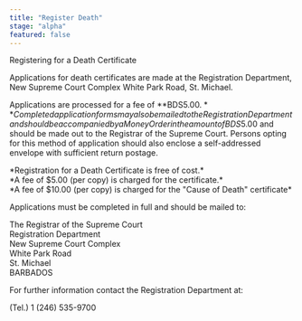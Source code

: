 ```yaml
---
title: "Register Death"
stage: "alpha"
featured: false
---
```


Registering for a Death Certificate

Applications for death certificates are made at the Registration Department, New Supreme Court Complex White Park Road, St. Michael.

Applications are processed for a fee of **BDS$5.00.** Completed application forms may also be mailed to the Registration Department and should be accompanied by a Money Order in the amount of BDS$5.00 and should be made out to the Registrar of the Supreme Court. Persons opting for this method of application should also enclose a self-addressed envelope with sufficient return postage.

\*Registration for a Death Certificate is free of cost.\*  
\*A fee of $5.00 (per copy) is charged for the certificate.\*  
\*A fee of $10.00 (per copy) is charged for the "Cause of Death" certificate\*

Applications must be completed in full and should be mailed to: 

The Registrar of the Supreme Court  
Registration Department  
New Supreme Court Complex  
White Park Road  
St. Michael  
BARBADOS

For further information contact the Registration Department at:

(Tel.) 1 (246) 535-9700
